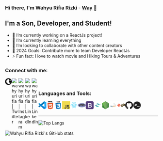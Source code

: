 ### Hi there, I'm Wahyu Rifia Rizki - [Way][twitter] 👋

## I'm a Son, Developer, and Student!

- 🔭 I’m currently working on a ReactJs project!
- 🌱 I’m currently learning everything
- 👯 I’m looking to collaborate with other content creators
- 🙏 2024 Goals: Contribute more to team Developer ReactJs
- ⚡ Fun fact: I love to watch movie and Hiking Tours & Adventures

### Connect with me:

[<img align="left" alt="wahyurifia.com" width="22px" src="https://raw.githubusercontent.com/iconic/open-iconic/master/svg/globe.svg" />][twitter]
[<img align="left" alt="wahyurifia | Twitter" width="22px" src="https://cdn.jsdelivr.net/npm/simple-icons@v3/icons/twitter.svg" />][twitter]
[<img align="left" alt="wahyurifia | Instagram" width="22px" src="https://cdn.jsdelivr.net/npm/simple-icons@v3/icons/instagram.svg" />][instagram]
[<img align="left" alt="wahyurifia | LinkedIn" width="22px" src="https://cdn.jsdelivr.net/npm/simple-icons@v3/icons/discord.svg" />][twitter]
[<img align="left" alt="wahyurifia | LinkedIn" width="22px" src="https://cdn.jsdelivr.net/npm/simple-icons@v3/icons/linkedin.svg" />][twitter]


<br />

### Languages and Tools:

[<img align="left" alt="Visual Studio Code" width="26px" src="https://raw.githubusercontent.com/github/explore/80688e429a7d4ef2fca1e82350fe8e3517d3494d/topics/visual-studio-code/visual-studio-code.png" />][twitter]
[<img align="left" alt="HTML5" width="26px" src="https://raw.githubusercontent.com/github/explore/80688e429a7d4ef2fca1e82350fe8e3517d3494d/topics/html/html.png" />][twitter]
[<img align="left" alt="CSS3" width="26px" src="https://raw.githubusercontent.com/github/explore/80688e429a7d4ef2fca1e82350fe8e3517d3494d/topics/css/css.png" />][twitter]
[<img align="left" alt="JavaScript" width="26px" src="https://raw.githubusercontent.com/github/explore/80688e429a7d4ef2fca1e82350fe8e3517d3494d/topics/javascript/javascript.png" />][twitter]
[<img align="left" alt="React" width="26px" src="https://raw.githubusercontent.com/github/explore/80688e429a7d4ef2fca1e82350fe8e3517d3494d/topics/react/react.png" />][twitter]
[<img align="left" alt="Php" width="26px" src="https://raw.githubusercontent.com/github/explore/80688e429a7d4ef2fca1e82350fe8e3517d3494d/topics/php/php.png" />][twitter]
[<img align="left" alt="Bootstrap" width="26px" src="https://raw.githubusercontent.com/github/explore/80688e429a7d4ef2fca1e82350fe8e3517d3494d/topics/bootstrap/bootstrap.png" />][twitter]
[<img align="left" alt="tailwind" width="26px" src="https://raw.githubusercontent.com/github/explore/80688e429a7d4ef2fca1e82350fe8e3517d3494d/topics/tailwind/tailwind.png" />][twitter]
[<img align="left" alt="Node.js" width="26px" src="https://raw.githubusercontent.com/github/explore/80688e429a7d4ef2fca1e82350fe8e3517d3494d/topics/nodejs/nodejs.png" />][twitter]
[<img align="left" alt="MySQL" width="26px" src="https://raw.githubusercontent.com/github/explore/80688e429a7d4ef2fca1e82350fe8e3517d3494d/topics/mysql/mysql.png" />][twitter]
[<img align="left" alt="Git" width="26px" src="https://raw.githubusercontent.com/github/explore/80688e429a7d4ef2fca1e82350fe8e3517d3494d/topics/git/git.png" />][twitter]
[<img align="left" alt="GitHub" width="26px" src="https://raw.githubusercontent.com/github/explore/78df643247d429f6cc873026c0622819ad797942/topics/github/github.png" />][twitter]
[<img align="left" alt="HTML5" width="26px" src="https://raw.githubusercontent.com/github/explore/80688e429a7d4ef2fca1e82350fe8e3517d3494d/topics/terminal/terminal.png" />][twitter]


<br />
<br />

---

![Top Langs](https://github-readme-stats.vercel.app/api/top-langs/?username=wahyurifia&layout=compact)
<br />
<br />
![Wahyu Rifia Rizki's GitHub stats](https://github-readme-stats.vercel.app/api?username=wahyurifia&show_icons=true&theme=buefy)

[website]: https://zidanindratama.com
[twitter]: https://twitter.com/zidanindratama
[youtube]: https://www.youtube.com/channel/UCmk4uEhjWsT1wrax67VHSIA
[instagram]: https://instagram.com/zidanindratama
[linkedin]: https://linkedin.com/in/zidanindratama
